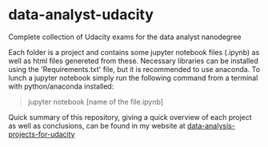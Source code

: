 # data-analyst-udacity
Complete collection of Udacity exams for the data analyst nanodegree

Each folder is a project and contains some jupyter notebook files (.ipynb) as well as html files genereted from these.
Necessary libraries can be installed using the 'Requirements.txt' file, but it is recommended to use anaconda.
To lunch a jupyter notebook simply run the following command from a terminal with python/anaconda installed:
> jupyter notebook [name of the file.ipynb]
> 

Quick summary of this repository, giving a quick overview of each project as well as conclusions, can be found in my website at [data-analysis-projects-for-udacity](https://davidforino-aisolutions.com/data-analysis-projects-for-udacity/)
